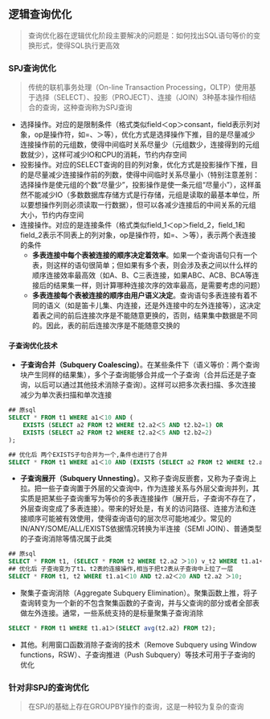 ## 逻辑查询优化
> 查询优化器在逻辑优化阶段主要解决的问题是：如何找出SQL语句等价的变换形式，使得SQL执行更高效

### SPJ查询优化
> 传统的联机事务处理（On-line Transaction Processing，OLTP）使用基于选择（SELECT）、投影（PROJECT）、连接（JOIN）3种基本操作相结合的查询，这种查询称为SPJ查询
* 选择操作。对应的是限制条件（格式类似field＜op＞consant，field表示列对象，op是操作符，如=、＞等），优化方式是选择操作下推，目的是尽量减少连接操作前的元组数，使得中间临时关系尽量少（元组数少，连接得到的元组数就少），这样可减少IO和CPU的消耗，节约内存空间
* 投影操作。对应的SELECT查询的目的列对象，优化方式是投影操作下推，目的是尽量减少连接操作前的列数，使得中间临时关系尽量小（特别注意差别：选择操作是使元组的个数“尽量少”，投影操作是使一条元组“尽量小”），这样虽然不能减少IO（多数数据库存储方式是行存储，元组是读取的最基本单位，所以要想操作列则必须读取一行数据），但可以各减少连接后的中间关系的元组大小，节约内存空间
* 连接操作。对应的是连接条件（格式类似field_1＜op＞field_2，field_1和field_2表示不同表上的列对象，op是操作符，如=、＞等），表示两个表连接的条件
    * **多表连接中每个表被连接的顺序决定着效率**。如果一个查询语句只有一个表，则这样的语句很简单；但如果有多个表，则会涉及表之间以什么样的顺序连接效率最高效（如A、B、C三表连接，如果ABC、ACB、BCA等连接后的结果集一样，则计算哪种连接次序的效率最高，是需要考虑的问题）
    * **多表连接每个表被连接的顺序由用户语义决定**。查询语句多表连接有着不同的语义（如是笛卡儿集、内连接，还是外连接中的左外连接等），这决定着表之间的前后连接次序是不能随意更换的，否则，结果集中数据是不同的。因此，表的前后连接次序是不能随意交换的
#### 子查询优化技术
* **子查询合并（Subquery Coalescing）**。在某些条件下（语义等价：两个查询块产生同样的结果集），多个子查询能够合并成一个子查询（合并后还是子查询，以后可以通过其他技术消除子查询）。这样可以把多次表扫描、多次连接减少为单次表扫描和单次连接
```sql
## 原sql
SELECT * FROM t1 WHERE a1＜10 AND (
    EXISTS (SELECT a2 FROM t2 WHERE t2.a2＜5 AND t2.b2=1) OR
    EXISTS (SELECT a2 FROM t2 WHERE t2.a2＜5 AND t2.b2=2)
);

## 优化后 两个EXISTS子句合并为一个,条件也进行了合并
SELECT * FROM t1 WHERE a1＜10 AND (EXISTS (SELECT a2 FROM t2 WHERE t2.a2＜5 AND (t2.b2=1 OR t2.b2=2));
```
* **子查询展开（Subquery Unnesting）**。又称子查询反嵌套，又称为子查询上拉。把一些子查询置于外层的父查询中，作为连接关系与外层父查询并列，其实质是把某些子查询重写为等价的多表连接操作（展开后，子查询不存在了，外层查询变成了多表连接）。带来的好处是，有关的访问路径、连接方法和连接顺序可能被有效使用，使得查询语句的层次尽可能地减少。常见的IN/ANY/SOME/ALL/EXISTS依据情况转换为半连接（SEMI JOIN）、普通类型的子查询消除等情况属于此类
```sql
## 原sql
SELECT * FROM t1, (SELECT * FROM t2 WHERE t2.a2 ＞10) v_t2 WHERE t1.a1＜10 AND v_t2.a2＜20;
## 优化后 子查询变为了t1、t2表的连接操作,相当于把t2表从子查询中上拉了一层
SELECT * FROM t1, t2 WHERE t1.a1＜10 AND t2.a2＜20 AND t2.a2 ＞10; 
```
* 聚集子查询消除（Aggregate Subquery Elimination）。聚集函数上推，将子查询转变为一个新的不包含聚集函数的子查询，并与父查询的部分或者全部表做左外连接。通常，一些系统支持的是标量聚集子查询消除
```sql
SELECT * FROM t1 WHERE t1.a1＞(SELECT avg(t2.a2) FROM t2);
```
* 其他。利用窗口函数消除子查询的技术（Remove Subquery using Window functions，RSW）、子查询推进（Push Subquery）等技术可用于子查询的优化

### 针对非SPJ的查询优化
> 在SPJ的基础上存在GROUPBY操作的查询，这是一种较为复杂的查询

